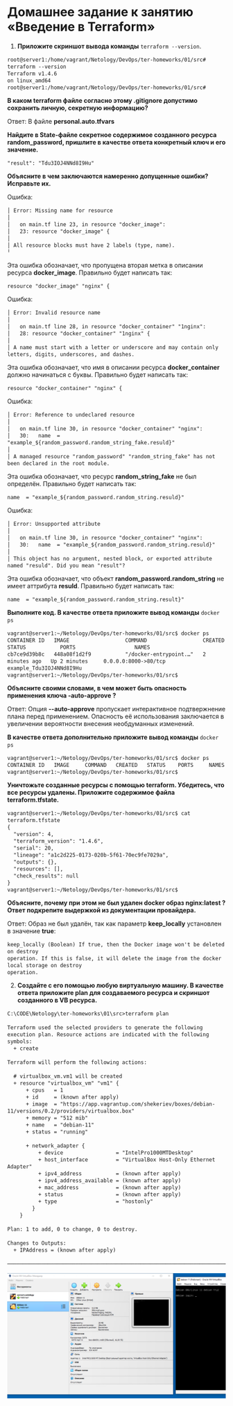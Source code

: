 
# Домашнее задание к занятию «Введение в Terraform»

1. **Приложите скриншот вывода команды** `terraform --version`.

```
root@server1:/home/vagrant/Netology/DevOps/ter-homeworks/01/src# terraform --version
Terraform v1.4.6
on linux_amd64
root@server1:/home/vagrant/Netology/DevOps/ter-homeworks/01/src#
```

**В каком terraform файле согласно этому .gitignore допустимо сохранить личную, секретную информацию?**

Ответ: В файле **personal.auto.tfvars**

**Найдите в State-файле секретное содержимое созданного ресурса random_password, пришлите в качестве ответа конкретный ключ и его значение.**
   
```
"result": "Tdu3IOJ4NNd8I9Hu"
```

**Объясните в чем заключаются намеренно допущенные ошибки? Исправьте их.**

Ошибка:
 ```
│ Error: Missing name for resource
│
│   on main.tf line 23, in resource "docker_image":
│   23: resource "docker_image" {
│
│ All resource blocks must have 2 labels (type, name).
╵
```

Эта ошибка обозначает, что пропущена вторая метка в описании ресурса **docker_image**. Правильно будет написать так:
   
```
resource "docker_image" "nginx" {
```

Ошибка:
```
│ Error: Invalid resource name
│
│   on main.tf line 28, in resource "docker_container" "1nginx":
│   28: resource "docker_container" "1nginx" {
│
│ A name must start with a letter or underscore and may contain only letters, digits, underscores, and dashes.
```

Эта ошибка обозначает, что имя в описании ресурса **docker_container** должно начинаться с буквы. Правильно будет написать так:

```
resource "docker_container" "nginx" {
```

Ошибка:
```
│ Error: Reference to undeclared resource
│
│   on main.tf line 30, in resource "docker_container" "nginx":
│   30:   name  = "example_${random_password.random_string_fake.resuld}"
│
│ A managed resource "random_password" "random_string_fake" has not been declared in the root module.
```

Эта ошибка обозначает, что ресурс **random_string_fake** не был определён. Правильно будет написать так:

```
name  = "example_${random_password.random_string.resuld}"
```

Ошибка:
```
│ Error: Unsupported attribute
│
│   on main.tf line 30, in resource "docker_container" "nginx":
│   30:   name  = "example_${random_password.random_string.resuld}"
│
│ This object has no argument, nested block, or exported attribute named "resuld". Did you mean "result"?
```

Эта ошибка обозначает, что объект **random_password.random_string** не имеет аттрибута **resuld**. Правильно будет написать так:

```
name  = "example_${random_password.random_string.result}"
```

**Выполните код. В качестве ответа приложите вывод команды** `docker ps`

```
vagrant@server1:~/Netology/DevOps/ter-homeworks/01/src$ docker ps
CONTAINER ID   IMAGE                  COMMAND                  CREATED         STATUS           PORTS                   NAMES
cb7ce9d39b8c   448a08f1d2f9           "/docker-entrypoint.…"   2 minutes ago   Up 2 minutes     0.0.0.0:8000->80/tcp    example_Tdu3IOJ4NNd8I9Hu
vagrant@server1:~/Netology/DevOps/ter-homeworks/01/src$
```

**Объясните своими словами, в чем может быть опасность применения ключа -auto-approve ?**

Ответ: Опция **--auto-approve** пропускает интерактивное подтвержнение плана перед применением. Опасность её использования заключается в увеличении вероятности внесения необдуманных изменений.

**В качестве ответа дополнительно приложите вывод команды** `docker ps`

```
vagrant@server1:~/Netology/DevOps/ter-homeworks/01/src$ docker ps
CONTAINER ID   IMAGE     COMMAND   CREATED   STATUS    PORTS     NAMES
vagrant@server1:~/Netology/DevOps/ter-homeworks/01/src$
```

**Уничтожьте созданные ресурсы с помощью terraform. Убедитесь, что все ресурсы удалены. Приложите содержимое файла terraform.tfstate.**

```
vagrant@server1:~/Netology/DevOps/ter-homeworks/01/src$ cat terraform.tfstate
{
  "version": 4,
  "terraform_version": "1.4.6",
  "serial": 20,
  "lineage": "a1c2d225-0173-020b-5f61-70ec9fe7029a",
  "outputs": {},
  "resources": [],
  "check_results": null
}
vagrant@server1:~/Netology/DevOps/ter-homeworks/01/src$
```

**Объясните, почему при этом не был удален docker образ nginx:latest ? Ответ подкрепите выдержкой из документации провайдера.**

Ответ: Образ не был удалён, так как параметр **keep_locally** установлен в значение **true**:
```
keep_locally (Boolean) If true, then the Docker image won't be deleted on destroy
operation. If this is false, it will delete the image from the docker local storage on destroy
operation.
```

2. **Создайте с его помощью любую виртуальную машину. В качестве ответа приложите plan для создаваемого ресурса и скриншот созданного в VB ресурса.**

```
C:\CODE\Netology\ter-homeworks\01\src>terraform plan

Terraform used the selected providers to generate the following execution plan. Resource actions are indicated with the following symbols:
  + create

Terraform will perform the following actions:

  # virtualbox_vm.vm1 will be created
  + resource "virtualbox_vm" "vm1" {
      + cpus   = 1
      + id     = (known after apply)
      + image  = "https://app.vagrantup.com/shekeriev/boxes/debian-11/versions/0.2/providers/virtualbox.box"
      + memory = "512 mib"
      + name   = "debian-11"
      + status = "running"

      + network_adapter {
          + device                 = "IntelPro1000MTDesktop"
          + host_interface         = "VirtualBox Host-Only Ethernet Adapter"
          + ipv4_address           = (known after apply)
          + ipv4_address_available = (known after apply)
          + mac_address            = (known after apply)
          + status                 = (known after apply)
          + type                   = "hostonly"
        }
    }

Plan: 1 to add, 0 to change, 0 to destroy.

Changes to Outputs:
  + IPAddress = (known after apply)

─────────────────────────────────────────────────────────────────────────────────────────────────────────────────────────────────────────────
```

![Image](Capture25.PNG)
